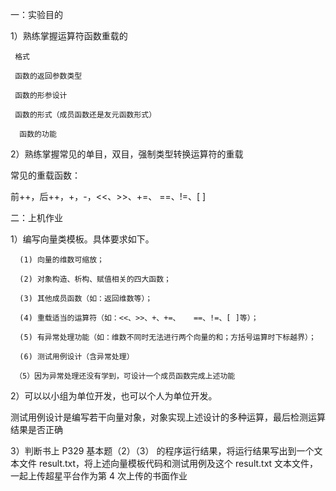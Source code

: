 一：实验目的

1）熟练掌握运算符函数重载的

     格式

     函数的返回参数类型

     函数的形参设计

     函数的形式（成员函数还是友元函数形式）

      函数的功能

2）熟练掌握常见的单目，双目，强制类型转换运算符的重载

常见的重载函数：

前++，后++，+，-，<<、>>、+=、 ==、!=、[ ]

二：上机作业

1）编写向量类模板。具体要求如下。

      (1) 向量的维数可缩放；

      (2) 对象构造、析构、赋值相关的四大函数；

      (3) 其他成员函数（如：返回维数等）；

      (4) 重载适当的运算符（如：<<、>>、+、+=、   ==、!=、[ ]等）；

      (5) 有异常处理功能（如：维数不同时无法进行两个向量的和；方括号运算时下标越界）；

      (6) 测试用例设计（含异常处理）

     （5）因为异常处理还没有学到，可设计一个成员函数完成上述功能

2）可以以小组为单位开发，也可以个人为单位开发。

测试用例设计是编写若干向量对象，对象实现上述设计的多种运算，最后检测运算结果是否正确

3）判断书上 P329 基本题（2）（3） 的程序运行结果，将运行结果写出到一个文本文件 result.txt，将上述向量模板代码和测试用例及这个 result.txt 文本文件，一起上传超星平台作为第 4 次上传的书面作业
